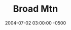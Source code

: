 ---
_schema: default
title: Broad Mtn
link: https://www.geocaching.com/geocache/GC2C1F
owner: Stepss
date: 2004-07-02 03:00:00 -0500
log_type: Note
display_coords: N 40° 55.450' W 075° 46.081'
latitude: '40.924166'
longitude: '-75.768016'
first_stage: false
bogus: false
zhanna_log:  >-
  Hi, Stepss!


  While on Broad Mountain for some great mountain biking on this very hot and humid day, Rich and I stopped by to check on your cache. Neither one of us had brought the cache page or the coordinates, and it did take us a while to stumble across the cache. I had expected to walk right to it, but once in the area things looked different from how I'd remembered them. I enjoyed reading all the past logs, including my own from October 2002 and Rich's “First Finder” log from January of that same year. Recently I've played with numerous orange newts I've found along the trails on our way to other geocaches, so I simply couldn't resist taking the “newt” rubber stamp. Luckily I had with me a homemade keychain/zipper pull to trade. After rehiding the cache and fooling around taking photos (or trying to! 😉) for a few minutes, we continued on to enjoy the rest of this mountain's beautiful trails. Our lunch was boneless spare ribs, which we ate on the ledge overlooking the Oxbow Bend; then I attempted to perch atop the rock column near the ledge but wimped out. Too bad, because it would've made for a great photo. We explored the rocky trails to Glen Onoko falls and I particularly enjoyed the stream crossings because getting soaked was the only way I was able to cool off today. Thanks for the memories and for providing an excuse for a longer ride!


  Zhanna
rich_log:  >-
  Howdy, Stepss!


  I don't know if you're still doing much Geocaching these days but you might like to know that your cache is still here. We came down to the Jim Thorpe area for a day of mountain biking on Broad Mountain so it seemed only fitting that I should feel the need to make a short detour to check on your cache. (The trail that branches off the main loop and leads to the cache site is technically off-limits to bikers, but since I am a notorious outlaw anyway, those little plastic orange triangles are not going to stop me!) It has been exactly 2½ years from the date that I first found this Geocache, and what dramatically different weather conditions there were! Today was warm, sunny and very humid. We found the cache tucked securely in its hiding place but it was quite visible at just the right angle and from a few feet away. A turkey hunter had discovered it in May, signed the logbook and very graciously left a trade item. I guess he hasn't logged his visit on the Website yet. Oh, and Waterboy's trademark bottle of water is still there, too! I didn't take anything, but I added a Geo-logo magnet and a cyclist's key-“chain” to the booty and recorded my visit in the logbook. Zhanna and I snapped a few (off-center! 😉) photos before rehiding the container and then we continued our tour of the mountain and the many overlooks.


  Cheers and happy caching/biking/hiking!!!


  ~Rich in NEPA~  
post_id: 840
image_gallery_zh: gallery1
image_gallery_zh_class: single
image_gallery_r: gallery2
---